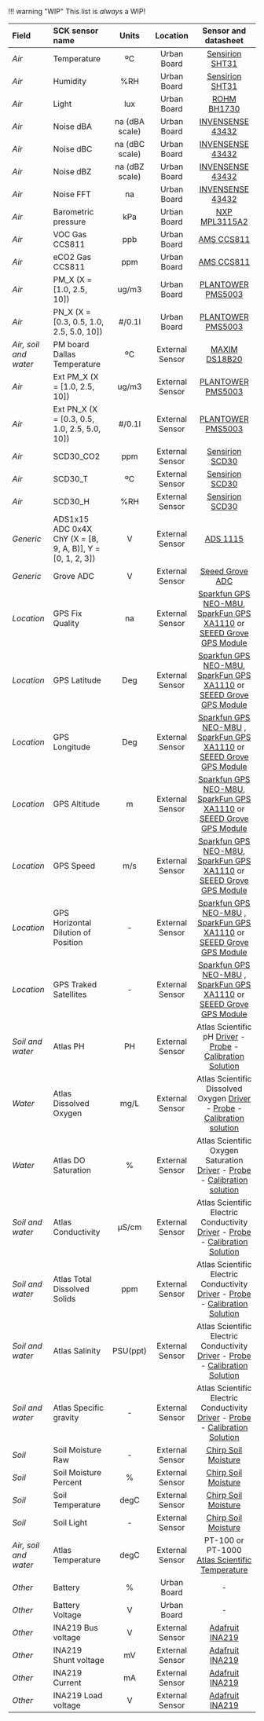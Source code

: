
!!! warning "WIP"
    This list is _always_ a WIP!

| Field | SCK sensor name | Units | Location | Sensor and datasheet |
| :--- | :--- | :---: | :---: | :---: |
| *Air* | Temperature | ºC | Urban Board | [Sensirion SHT31](https://www.sensirion.com/fileadmin/user_upload/customers/sensirion/Dokumente/2_Humidity_Sensors/) |
| *Air* | Humidity | %RH |  Urban Board | [Sensirion SHT31](https://www.sensirion.com/fileadmin/user_upload/customers/sensirion/Dokumente/2_Humidity_Sensors/) |
| *Air* | Light | lux | Urban Board | [ROHM BH1730](http://rohmfs.rohm.com/en/products/databook/datasheet/ic/sensor/light/bh1721fvc-e.pdf) |
| *Air* | Noise dBA | na (dBA scale) | Urban Board | [INVENSENSE 43432](https://www.invensense.com/wp-content/uploads/2015/02/ICS-43432-data-sheet-v1.3.pdf) |
| *Air* | Noise dBC | na (dBC scale) | Urban Board | [INVENSENSE 43432](https://www.invensense.com/wp-content/uploads/2015/02/ICS-43432-data-sheet-v1.3.pdf) |
| *Air* | Noise dBZ | na (dBZ scale) | Urban Board | [INVENSENSE 43432](https://www.invensense.com/wp-content/uploads/2015/02/ICS-43432-data-sheet-v1.3.pdf) |
| *Air* | Noise FFT | na | Urban Board | [INVENSENSE 43432](https://www.invensense.com/wp-content/uploads/2015/02/ICS-43432-data-sheet-v1.3.pdf) |
| *Air* | Barometric pressure | kPa | Urban Board | [NXP MPL3115A2](http://www.nxp.com/docs/en/data-sheet/MPL3115A2.pdf)|
| *Air* | VOC Gas CCS811 | ppb | Urban Board | [AMS CCS811](https://www.sciosense.com/wp-content/uploads/2020/01/SC-001232-DS-2-CCS811B-Datasheet-Revision-2.pdf) |
| *Air* | eCO2 Gas CCS811 | ppm | Urban Board | [AMS CCS811](https://www.sciosense.com/wp-content/uploads/2020/01/SC-001232-DS-2-CCS811B-Datasheet-Revision-2.pdf) |
| *Air* | PM_X (X = [1.0, 2.5, 10]) | ug/m3 | Urban Board | [PLANTOWER PMS5003](https://aqicn.org/air/view/sensor/spec/pms5003.pdf) |
| *Air* | PN_X (X = [0.3, 0.5, 1.0, 2.5, 5.0, 10]) | #/0.1l | Urban Board | [PLANTOWER PMS5003](https://aqicn.org/air/view/sensor/spec/pms5003.pdf) |
| *Air, soil and water* | PM board Dallas Temperature | ºC | External Sensor | [MAXIM DS18B20](https://datasheets.maximintegrated.com/en/ds/DS18B20.pdf) |
| *Air* | Ext PM_X (X = [1.0, 2.5, 10]) | ug/m3 | External Sensor | [PLANTOWER PMS5003](https://aqicn.org/air/view/sensor/spec/pms5003.pdf) |
| *Air* | Ext PN_X (X = [0.3, 0.5, 1.0, 2.5, 5.0, 10]) | #/0.1l | External Sensor | [PLANTOWER PMS5003](https://aqicn.org/air/view/sensor/spec/pms5003.pdf) |
| *Air* | SCD30_CO2 | ppm | External Sensor | [Sensirion SCD30](https://files.seeedstudio.com/wiki/Grove-CO2-Temperature-Humidity-Sensor-SCD30/res/Sensirion_CO2_Sensors_SCD30_Datasheet.pdf) |
| *Air* | SCD30_T | ºC | External Sensor | [Sensirion SCD30](https://files.seeedstudio.com/wiki/Grove-CO2-Temperature-Humidity-Sensor-SCD30/res/Sensirion_CO2_Sensors_SCD30_Datasheet.pdf) |
| *Air* | SCD30_H | %RH | External Sensor | [Sensirion SCD30](https://files.seeedstudio.com/wiki/Grove-CO2-Temperature-Humidity-Sensor-SCD30/res/Sensirion_CO2_Sensors_SCD30_Datasheet.pdf) |
| *Generic* | ADS1x15 ADC 0x4X ChY (X = [8, 9, A, B)], Y = [0, 1, 2, 3]) | V | External Sensor | [ADS 1115](https://www.ti.com/lit/ds/symlink/ads1115.pdf) |
| *Generic* | Grove ADC | V | External Sensor | [Seeed Grove ADC](http://wiki.seeedstudio.com/Grove-I2C_ADC/) |
| *Location* | GPS Fix Quality| na | External Sensor | [Sparkfun GPS NEO-M8U](https://www.sparkfun.com/products/16329), [SparkFun GPS XA1110](https://www.sparkfun.com/products/14414) or [SEEED Grove GPS Module](https://www.seeedstudio.com/Grove-GPS-Module.html) |
| *Location* | GPS Latitude | Deg | External Sensor | [Sparkfun GPS NEO-M8U](https://www.sparkfun.com/products/16329), [SparkFun GPS XA1110](https://www.sparkfun.com/products/14414) or [SEEED Grove GPS Module](https://www.seeedstudio.com/Grove-GPS-Module.html)  |
| *Location* | GPS Longitude| Deg | External Sensor | [Sparkfun GPS NEO-M8U](https://www.sparkfun.com/products/16329) , [SparkFun GPS XA1110](https://www.sparkfun.com/products/14414) or [SEEED Grove GPS Module](https://www.seeedstudio.com/Grove-GPS-Module.html)  |
| *Location* | GPS Altitude| m | External Sensor | [Sparkfun GPS NEO-M8U](https://www.sparkfun.com/products/16329), [SparkFun GPS XA1110](https://www.sparkfun.com/products/14414) or [SEEED Grove GPS Module](https://www.seeedstudio.com/Grove-GPS-Module.html)  |
| *Location* | GPS Speed| m/s | External Sensor |  [Sparkfun GPS NEO-M8U](https://www.sparkfun.com/products/16329), [SparkFun GPS XA1110](https://www.sparkfun.com/products/14414) or [SEEED Grove GPS Module](https://www.seeedstudio.com/Grove-GPS-Module.html) |
| *Location* | GPS Horizontal Dilution of Position | - | External Sensor |  [Sparkfun GPS NEO-M8U](https://www.sparkfun.com/products/16329) , [SparkFun GPS XA1110](https://www.sparkfun.com/products/14414) or [SEEED Grove GPS Module](https://www.seeedstudio.com/Grove-GPS-Module.html)  |
| *Location* | GPS Traked Satellites | - | External Sensor |  [Sparkfun GPS NEO-M8U](https://www.sparkfun.com/products/16329) , [SparkFun GPS XA1110](https://www.sparkfun.com/products/14414) or [SEEED Grove GPS Module](https://www.seeedstudio.com/Grove-GPS-Module.html)  |
| *Soil and water* | Atlas PH | PH | External Sensor | Atlas Scientific pH [Driver](https://www.atlas-scientific.com/product_pages/circuits/ezo_ph.html) - [Probe](https://www.atlas-scientific.com/product_pages/probes/ph_probe.html) - [Calibration Solution](https://atlas-scientific.com/calibration-solutions/ph-4-00-7-00-10-00-calibration-solutions/) |
| *Water* | Atlas Dissolved Oxygen | mg/L | External Sensor | Atlas Scientific Dissolved Oxygen [Driver](https://www.atlas-scientific.com/product_pages/circuits/ezo_do.html) - [Probe](https://www.atlas-scientific.com/product_pages/probes/do_probe.html) - [Calibration solution](https://atlas-scientific.com/calibration-solutions/dissolved-oxygen-calibration-solution/) |
| *Water* | Atlas DO Saturation | % | External Sensor | Atlas Scientific Oxygen Saturation [Driver](https://www.atlas-scientific.com/product_pages/circuits/ezo_do.html) - [Probe](https://www.atlas-scientific.com/product_pages/probes/do_probe.html) - [Calibration solution](https://atlas-scientific.com/calibration-solutions/dissolved-oxygen-calibration-solution/) |
| *Soil and water* | Atlas Conductivity | µS/cm | External Sensor | Atlas Scientific Electric Conductivity [Driver](https://www.atlas-scientific.com/product_pages/circuits/ezo_ec.html) - [Probe](https://atlas-scientific.com/probes/conductivity-probe-k-10/) - [Calibration Solution](https://atlas-scientific.com/calibration-solutions/conductivity-calibration-k-10-set/) |
| *Soil and water* | Atlas Total Dissolved Solids | ppm | External Sensor | Atlas Scientific Electric Conductivity [Driver](https://www.atlas-scientific.com/product_pages/circuits/ezo_ec.html) - [Probe](https://atlas-scientific.com/probes/conductivity-probe-k-10/) - [Calibration Solution](https://atlas-scientific.com/calibration-solutions/conductivity-calibration-k-10-set/) |
| *Soil and water* | Atlas Salinity | PSU(ppt) | External Sensor | Atlas Scientific Electric Conductivity [Driver](https://www.atlas-scientific.com/product_pages/circuits/ezo_ec.html) - [Probe](https://atlas-scientific.com/probes/conductivity-probe-k-10/) - [Calibration Solution](https://atlas-scientific.com/calibration-solutions/conductivity-calibration-k-10-set/) |
| *Soil and water* | Atlas Specific gravity | - | External Sensor | Atlas Scientific Electric Conductivity [Driver](https://www.atlas-scientific.com/product_pages/circuits/ezo_ec.html) - [Probe](https://atlas-scientific.com/probes/conductivity-probe-k-10/) - [Calibration Solution](https://atlas-scientific.com/calibration-solutions/conductivity-calibration-k-10-set/) |
| *Soil* | Soil Moisture Raw | - | External Sensor | [Chirp Soil Moisture](https://www.tindie.com/products/miceuz/i2c-soil-moisture-sensor/) |
| *Soil* | Soil Moisture Percent | % | External Sensor | [Chirp Soil Moisture](https://www.tindie.com/products/miceuz/i2c-soil-moisture-sensor/) |
| *Soil* | Soil Temperature | degC | External Sensor | [Chirp Soil Moisture](https://www.tindie.com/products/miceuz/i2c-soil-moisture-sensor/) |
| *Soil* | Soil Light | - | External Sensor | [Chirp Soil Moisture](https://www.tindie.com/products/miceuz/i2c-soil-moisture-sensor/) |
| *Air, soil and water* | Atlas Temperature | degC | External Sensor | PT-100 or PT-1000 [Atlas Scientific Temperature](https://www.atlas-scientific.com/product_pages/kits/temp_kit.html) |
| *Other* | Battery | % |  Urban Board | - |
| *Other* | Battery Voltage | V |  Urban Board | - |
| *Other* | INA219 Bus voltage | V | External Sensor | [Adafruit INA219](https://www.adafruit.com/product/904) |
| *Other* | INA219 Shunt voltage | mV | External Sensor | [Adafruit INA219](https://www.adafruit.com/product/904) |
| *Other* | INA219 Current | mA | External Sensor | [Adafruit INA219](https://www.adafruit.com/product/904) |
| *Other* | INA219 Load voltage | V | External Sensor | [Adafruit INA219](https://www.adafruit.com/product/904) |

